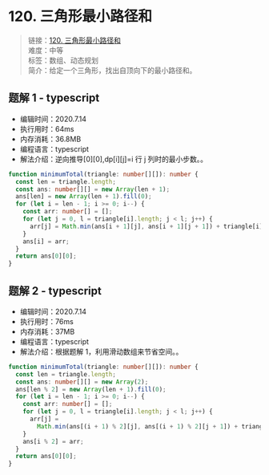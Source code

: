 # 120. 三角形最小路径和

> 链接：[120. 三角形最小路径和](https://leetcode-cn.com/problems/triangle/)  
> 难度：中等  
> 标签：数组、动态规划  
> 简介：给定一个三角形，找出自顶向下的最小路径和。

## 题解 1 - typescript

- 编辑时间：2020.7.14
- 执行用时：64ms
- 内存消耗：36.8MB
- 编程语言：typescript
- 解法介绍：逆向推导[0][0],dp[i][j]=i 行 j 列时的最小步数。。

```typescript
function minimumTotal(triangle: number[][]): number {
  const len = triangle.length;
  const ans: number[][] = new Array(len + 1);
  ans[len] = new Array(len + 1).fill(0);
  for (let i = len - 1; i >= 0; i--) {
    const arr: number[] = [];
    for (let j = 0, l = triangle[i].length; j < l; j++) {
      arr[j] = Math.min(ans[i + 1][j], ans[i + 1][j + 1]) + triangle[i][j];
    }
    ans[i] = arr;
  }
  return ans[0][0];
}
```

## 题解 2 - typescript

- 编辑时间：2020.7.14
- 执行用时：76ms
- 内存消耗：37MB
- 编程语言：typescript
- 解法介绍：根据题解 1，利用滑动数组来节省空间。。

```typescript
function minimumTotal(triangle: number[][]): number {
  const len = triangle.length;
  const ans: number[][] = new Array(2);
  ans[len % 2] = new Array(len + 1).fill(0);
  for (let i = len - 1; i >= 0; i--) {
    const arr: number[] = [];
    for (let j = 0, l = triangle[i].length; j < l; j++) {
      arr[j] =
        Math.min(ans[(i + 1) % 2][j], ans[(i + 1) % 2][j + 1]) + triangle[i][j];
    }
    ans[i % 2] = arr;
  }
  return ans[0][0];
}
```
